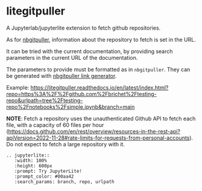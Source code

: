 # litegitpuller

A Jupyterlab/jupyterlite extension to fetch github repositories.

As for [nbgitpuller](https://github.com/jupyterhub/nbgitpuller), information about the repository to fetch is set in the URL.

It can be tried with the current documentation, by providing search parameters in the current URL of the documentation.

The parameters to provide must be formatted as in `nbgitpuller`. They can be generated with [nbgitpuller link generator](https://nbgitpuller.readthedocs.io/en/latest/link.html).

Example: <https://litegitpuller.readthedocs.io/en/latest/index.html?repo=https%3A%2F%2Fgithub.com%2Fbrichet%2Ftesting-repo&urlpath=tree%2Ftesting-repo%2Fnotebooks%2Fsimple.ipynb&branch=main>

**NOTE**:
Fetch a repository uses the unauthenticated Github API to fetch each file, with a capacity of 60 files per hour (https://docs.github.com/en/rest/overview/resources-in-the-rest-api?apiVersion=2022-11-28#rate-limits-for-requests-from-personal-accounts).\
Do not expect to fetch a large repository with it.

```{eval-rst}
.. jupyterlite::
   :width: 100%
   :height: 600px
   :prompt: Try JupyterLite!
   :prompt_color: #00aa42
   :search_params: branch, repo, urlpath
```
